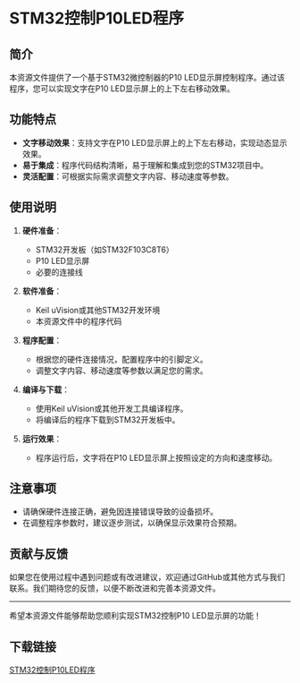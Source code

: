 # STM32控制P10LED程序

## 简介

本资源文件提供了一个基于STM32微控制器的P10 LED显示屏控制程序。通过该程序，您可以实现文字在P10 LED显示屏上的上下左右移动效果。

## 功能特点

- **文字移动效果**：支持文字在P10 LED显示屏上的上下左右移动，实现动态显示效果。
- **易于集成**：程序代码结构清晰，易于理解和集成到您的STM32项目中。
- **灵活配置**：可根据实际需求调整文字内容、移动速度等参数。

## 使用说明

1. **硬件准备**：
   - STM32开发板（如STM32F103C8T6）
   - P10 LED显示屏
   - 必要的连接线

2. **软件准备**：
   - Keil uVision或其他STM32开发环境
   - 本资源文件中的程序代码

3. **程序配置**：
   - 根据您的硬件连接情况，配置程序中的引脚定义。
   - 调整文字内容、移动速度等参数以满足您的需求。

4. **编译与下载**：
   - 使用Keil uVision或其他开发工具编译程序。
   - 将编译后的程序下载到STM32开发板中。

5. **运行效果**：
   - 程序运行后，文字将在P10 LED显示屏上按照设定的方向和速度移动。

## 注意事项

- 请确保硬件连接正确，避免因连接错误导致的设备损坏。
- 在调整程序参数时，建议逐步测试，以确保显示效果符合预期。

## 贡献与反馈

如果您在使用过程中遇到问题或有改进建议，欢迎通过GitHub或其他方式与我们联系。我们期待您的反馈，以便不断改进和完善本资源文件。

---

希望本资源文件能够帮助您顺利实现STM32控制P10 LED显示屏的功能！

## 下载链接

[STM32控制P10LED程序](https://pan.quark.cn/s/ea9f54b608c5)